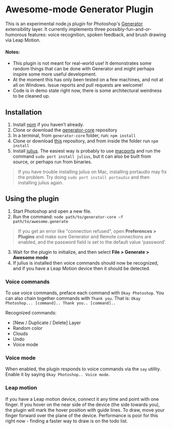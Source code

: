 
Awesome-mode Generator Plugin
===

This is an experimental node.js plugin for Photoshop's [Generator][1] extensibility layer. It currently implements three possibly-fun-and-or-humorous features: voice recognition, spoken feedback, and brush drawing via Leap Motion.


#### Notes:
* This plugin is not meant for real-world use! It demonstrates some random things that can be done with Generator and might perhaps inspire some more useful development.
* At the moment this has only been tested on a few machines, and not at all on Windows. Issue reports and pull requests are welcome!
* Code is in demo state right now, there is some architectural weirdness to be cleaned up.

## Installation

 1. Install [npm][2] if you haven’t already.
 2. Clone or download the [generator-core][3] repository
 3. In a terminal, from `generator-core` folder, run:  `npm install`
 4. Clone or download [this][4] repository, and from inside the folder run `npm install`
 5. Install [julius][5]. The easiest way is probably to use [macports][6] and run the command `sudo port install julius`, but it can also be built from source, or perhaps run from binaries.  
> If you have trouble installing julius on Mac, installing portaudio may fix the problem. Try doing `sudo port install portaudio` and then installing julius again.

## Using the plugin

1. Start Photoshop and open a new file.
2. Run the command: `node path/to/generator-core –f path/to/awesome.generate`  
> If you get an error like "connection refused", open **Preferences > Plugins** and make sure Generator and Remote connections are enabled, and the password field is set to the default value 'password'.
3. Wait for the plugin to initialize, and then select **File > Generate > Awesome mode**
4. If julius is installed then voice commands should now be recognized, and if you have a Leap Motion device then it should be detected. 

### Voice commands

To use voice commands, preface each command with `Okay Photoshop`. You can also chain together commands with `Thank you`. That is: `Okay Photoshop... [command].. Thank you.. [command]..`

Recognized commands:

* [New / Duplicate / Delete] Layer
* Random color
* Clouds
* Undo
* Voice mode

### Voice mode

When enabled, the plugin responds to voice commands via the `say` utility. Enable it by saying `Okay Photoshop.. Voice mode`.



### Leap motion

If you have a Leap motion device, connect it any time and point with one finger. If you hover on the near side of the device (the side towards you), the plugin will mark the hover position with guide lines. To draw, move your finger forward over the plane of the device. Performance is poor for this right now - finding a faster way to draw is on the todo list.


  [1]: https://github.com/adobe-photoshop/generator-core
  [2]: https://npmjs.org/
  [3]: https://github.com/adobe-photoshop/generator-core
  [4]: https://github.com/andyhall/generator-awesome
  [5]: http://julius.sourceforge.jp/
  [6]: http://www.macports.org/
  